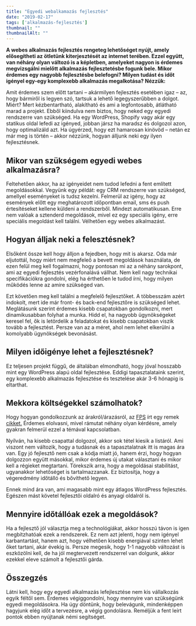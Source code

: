 ```yaml
---
title: "Egyedi webalkamazás fejlesztés"
date: "2019-02-17"
tags: ['alkalmazás-fejlesztés']
thumbnail: ""
thumbnailAlt: ""
---
```


**A webes alkalmazás fejlesztés rengeteg lehetőséget nyújt, amely elősegítheti az ötletünk kiterjesztését az internet terében. Ezzel együtt, van néhány olyan változó is a képletben, amelyeket nagyon is érdemes megvizsgálni mielőtt alkalmazás fejlesztetésbe fogunk bele. Mikor érdemes egy nagyobb fejlesztésbe belefogni? Milyen tudást és időt igényel egy-egy komplexebb alkalmazás megalkotása? Nézzük:**

Amit érdemes szem előtt tartani – akármilyen fejlesztés esetében igaz – az, hogy bármiről is legyen szó, tartsuk a lehető legegyszerűbben a dolgot. Miért? Mert kézbentartható, alakítható és ami a legfontosabb, átlátható marad a projekt. Ebből kiindulva nem biztos, hogy neked egy egyedi rendszerre van szükséged. Ha egy WordPress, Shopify vagy akár egy statikus oldal lefedi az igényed, jobban jársz ha maradsz és dolgozol azon, hogy optimalizáld azt. Ha úgyérzed, hogy ezt hamarosan kinövöd – netán ez már meg is történ – akkor nézzünk, hogyan álljunk neki egy ilyen fejlesztésnek.

## Mikor van szükségem egyedi webes alkalmazásra?

Feltehetően akkor, ha az igényeidet nem tudod lefedni a fent említett megoldásokkal. Vegyünk egy példát: egy CRM rendszerre van szükséged, amellyel eseményeket is tudsz kezelni. Felmerül az igény, hogy az események előtt egy meghatározott időpontban email, sms és push értesítéseket kellene küldeni a rendszerből. Mindezt automatikusan. Erre nem valóak a sztenderd megoldások, mivel ez egy speciális igény, erre speciális megoldást kell találni. Vélhetően egy webes alkalmazást.

## Hogyan álljak neki a felesztésnek?

Elsőként össze kell hogy álljon a fejedben, hogy mit is akarsz. Oda már eljutottál, hogy miért nem megfeleő a bevett megoldások használata, de ezen felül meg kell fogalmazni, hogy pontosan mi az a néhány sarokpont, ami az egyedi fejlesztés vezérfonalává vállhat. Nem kell nagy technikai specifikációkra gondolni, elég ha érthetően le tudod írni, hogy milyen működés lenne az amire szükséged van.

Ezt követően meg kell találni a megfelelő fejlesztőket. A többesszám azért indokolt, mert ide már front- és back-end fejlesztőre is szükséged lehet. Meglátásunk szerint érdemes kisebb csapatokban gondolkozni, mert dinamikusabban folyhat a munka. Hidd el, ha nagyobb ügynökségeket keresel fel, ők is letördelik a feladatokat és kisebb csapatokban viszik tovább a fejlesztést. Persze van az a méret, ahol nem lehet elkerülni a komolyabb ügynökségek bevonásást.

## Milyen időigénye lehet a fejlesztésnek?

Ez teljesen projekt függű, de általában elmondható, hogy jóval hosszabb mint egy WordPress alapú oldal fejlesztése. Eddigi tapasztalataink szerint, egy komplexebb alkalmazás fejlesztése és tesztelése akár 3-6 hónapig is eltarthat.

## Mekkora költségekkel számolhatok?

Hogy hogyan gondolkozzunk az árakról/árazásról, az [FPS](https://www.fps.hu/) írt egy remek [cikket.](https://blog.fps.hu/mennyi-az-annyi/) Érdemes elolvasni, mivel rámutat néhány olyan kérdésre, amely gyakran felmerül ezzel a témával kapcsolatban.

Nyílván, ha kisebb csapattal dolgozol, akkor sok tétel kiesik a listáról. Ami viszont nem változik, hogy a tudásnak és a tapasztalatnak itt is magas ára van. Egy jó fejlesztő nem csak a kódja miatt jó, hanem érzi, hogy hogyan dolgozzon együtt másokkal, mikor érdemes új utakat választani és mikor kell a régieket megtartani. Törekszik arra, hogy a megoldásai stabilitást, ugyanakkor lehetőséget is tartalmazzanak. Ez biztosítja, hogy a végeredmény időtálló és bővíthető legyen.

Ennek mind ára van, ami magasabb mint egy átlagos WordPress fejlesztés. Egészen mást követel fejlesztői oldalró és anyagi oldalról is.

## Mennyire időtállóak ezek a megoldások?

Ha a fejlesztő jól választja meg a technológiákat, akkor hosszú távon is igen megbítzhatóak ezek a rendszerek. Ez nem azt jelenti, hogy nem igényel karbantartást, hanem azt, hogy vélhetően kisebb energiával szinten lehet őket tartani, akár évekig is. Persze megesik, hogy 1-1 nagyobb változást is eszközölni kell, de ha jól megtervezett rendszerrel van dolgunk, akkor ezekkel eleve számolt a fejlesztői gárda.

## Összegzés

Látni kell, hogy egy egyedi alkalmazás lefejlesztése nem kis vállalkozás egyik féltől sem. Érdemes végiggondolni, hogy mennyire van szükségünk egyedi megoldásokra. Ha úgy döntünk, hogy belevágunk, mindenképpen hagyjunk elég időt a tervezésre, a végig gondolásra. Reméljük a fent leírt pontok ebben nyújtanak némi segítséget.
